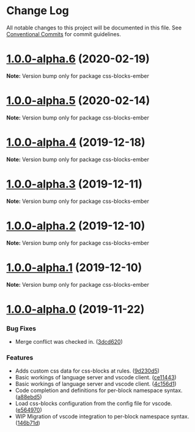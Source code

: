 # Change Log

All notable changes to this project will be documented in this file.
See [Conventional Commits](https://conventionalcommits.org) for commit guidelines.

# [1.0.0-alpha.6](https://github.com/LinkedIn/css-blocks/compare/v1.0.0-alpha.5...v1.0.0-alpha.6) (2020-02-19)

**Note:** Version bump only for package css-blocks-ember





# [1.0.0-alpha.5](https://github.com/LinkedIn/css-blocks/compare/v1.0.0-alpha.4...v1.0.0-alpha.5) (2020-02-14)

**Note:** Version bump only for package css-blocks-ember





# [1.0.0-alpha.4](https://github.com/LinkedIn/css-blocks/compare/v1.0.0-alpha.3...v1.0.0-alpha.4) (2019-12-18)

**Note:** Version bump only for package css-blocks-ember





# [1.0.0-alpha.3](https://github.com/LinkedIn/css-blocks/compare/v1.0.0-alpha.2...v1.0.0-alpha.3) (2019-12-11)

**Note:** Version bump only for package css-blocks-ember





# [1.0.0-alpha.2](https://github.com/LinkedIn/css-blocks/compare/v1.0.0-alpha.1...v1.0.0-alpha.2) (2019-12-10)

**Note:** Version bump only for package css-blocks-ember





# [1.0.0-alpha.1](https://github.com/LinkedIn/css-blocks/compare/v1.0.0-alpha.0...v1.0.0-alpha.1) (2019-12-10)

**Note:** Version bump only for package css-blocks-ember





# [1.0.0-alpha.0](https://github.com/LinkedIn/css-blocks/compare/v0.24.0...v1.0.0-alpha.0) (2019-11-22)


### Bug Fixes

* Merge conflict was checked in. ([3dcd620](https://github.com/LinkedIn/css-blocks/commit/3dcd620))


### Features

* Adds custom css data for css-blocks at rules. ([9d230d5](https://github.com/LinkedIn/css-blocks/commit/9d230d5))
* Basic workings of language server and vscode client. ([ce11443](https://github.com/LinkedIn/css-blocks/commit/ce11443))
* Basic workings of language server and vscode client. ([4c156d1](https://github.com/LinkedIn/css-blocks/commit/4c156d1))
* Code completion and definitions for per-block namespace syntax. ([a88ebd5](https://github.com/LinkedIn/css-blocks/commit/a88ebd5))
* Load css-blocks configuration from the config file for vscode. ([e564970](https://github.com/LinkedIn/css-blocks/commit/e564970))
* WIP Migration of vscode integration to per-block namespace syntax. ([146b71d](https://github.com/LinkedIn/css-blocks/commit/146b71d))
